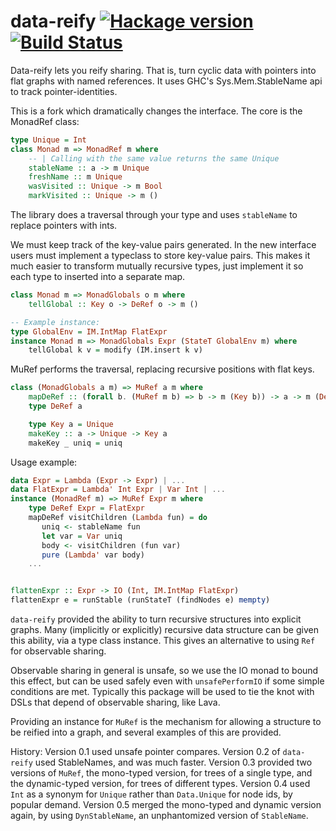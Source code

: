 # data-reify [![Hackage version](https://img.shields.io/hackage/v/data-reify.svg?style=flat)](http://hackage.haskell.org/package/data-reify) [![Build Status](https://github.com/ku-fpg/data-reify/workflows/Haskell-CI/badge.svg)](https://github.com/ku-fpg/data-reify/actions?query=workflow%3AHaskell-CI)

Data-reify lets you reify sharing. That is, turn cyclic data with pointers into flat graphs with named references. It uses GHC's Sys.Mem.StableName api to track pointer-identities.

This is a fork which dramatically changes the interface. The core is the MonadRef class:

```Haskell
type Unique = Int
class Monad m => MonadRef m where
    -- | Calling with the same value returns the same Unique
    stableName :: a -> m Unique
    freshName :: m Unique
    wasVisited :: Unique -> m Bool
    markVisited :: Unique -> m ()
```

The library does a traversal through your type and uses `stableName` to replace pointers with ints.

We must keep track of the key-value pairs generated.
In the new interface users must implement a typeclass to store key-value pairs. This makes it much easier to transform mutually recursive types, just implement it so each type to inserted into a separate map.

```Haskell
class Monad m => MonadGlobals o m where
    tellGlobal :: Key o -> DeRef o -> m ()

-- Example instance:
type GlobalEnv = IM.IntMap FlatExpr
instance Monad m => MonadGlobals Expr (StateT GlobalEnv m) where
    tellGlobal k v = modify (IM.insert k v)
```

MuRef performs the traversal, replacing recursive positions with flat keys. 

```Haskell
class (MonadGlobals a m) => MuRef a m where
    mapDeRef :: (forall b. (MuRef m b) => b -> m (Key b)) -> a -> m (DeRef a)
    type DeRef a

    type Key a = Unique
    makeKey :: a -> Unique -> Key a
    makeKey _ uniq = uniq
```

Usage example:

```Haskell
data Expr = Lambda (Expr -> Expr) | ...
data FlatExpr = Lambda' Int Expr | Var Int | ...
instance (MonadRef m) => MuRef Expr m where
    type DeRef Expr = FlatExpr
    mapDeRef visitChildren (Lambda fun) = do
       uniq <- stableName fun
       let var = Var uniq
       body <- visitChildren (fun var)
       pure (Lambda' var body)
    ...


flattenExpr :: Expr -> IO (Int, IM.IntMap FlatExpr)
flattenExpr e = runStable (runStateT (findNodes e) mempty)
```


`data-reify` provided the ability to turn recursive structures into explicit graphs. Many (implicitly or explicitly) recursive data structure can be given this ability, via a type class instance. This gives an alternative to using `Ref` for observable sharing.

Observable sharing in general is unsafe, so we use the IO monad to bound this effect, but can be used safely even with `unsafePerformIO` if some simple conditions are met. Typically this package will be used to tie the knot with DSLs that depend of observable sharing, like Lava.

Providing an instance for `MuRef` is the mechanism for allowing a structure to be reified into a graph, and several examples of this are provided.

History: Version 0.1 used unsafe pointer compares. Version 0.2 of `data-reify` used StableNames, and was much faster. Version 0.3 provided two versions of `MuRef`, the mono-typed version, for trees of a single type, and the dynamic-typed version, for trees of different types. Version 0.4 used `Int` as a synonym for `Unique` rather than `Data.Unique` for node ids, by popular demand. Version 0.5 merged the mono-typed and dynamic version again, by using `DynStableName`, an unphantomized version of `StableName`.
